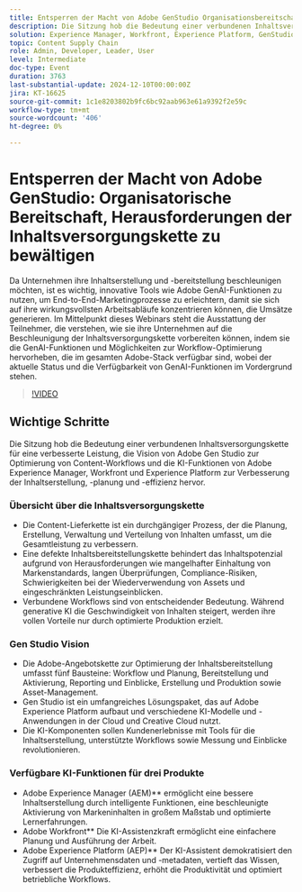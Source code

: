 ```yaml
---
title: Entsperren der Macht von Adobe GenStudio Organisationsbereitschaft zur Bewältigung von Herausforderungen in der Inhaltsversorgungskette
description: Die Sitzung hob die Bedeutung einer verbundenen Inhaltsversorgungskette für eine verbesserte Leistung, die Vision von Adobe Gen Studio zur Optimierung von Content-Workflows und die KI-Funktionen von Adobe Experience Manager, Workfront und Experience Platform zur Verbesserung der Inhaltserstellung, -planung und -effizienz hervor.
solution: Experience Manager, Workfront, Experience Platform, GenStudio for Performance Marketing
topic: Content Supply Chain
role: Admin, Developer, Leader, User
level: Intermediate
doc-type: Event
duration: 3763
last-substantial-update: 2024-12-10T00:00:00Z
jira: KT-16625
source-git-commit: 1c1e8203802b9fc6bc92aab963e61a9392f2e59c
workflow-type: tm+mt
source-wordcount: '406'
ht-degree: 0%

---
```



# Entsperren der Macht von Adobe GenStudio: Organisatorische Bereitschaft, Herausforderungen der Inhaltsversorgungskette zu bewältigen

Da Unternehmen ihre Inhaltserstellung und -bereitstellung beschleunigen möchten, ist es wichtig, innovative Tools wie Adobe GenAI-Funktionen zu nutzen, um End-to-End-Marketingprozesse zu erleichtern, damit sie sich auf ihre wirkungsvollsten Arbeitsabläufe konzentrieren können, die Umsätze generieren. Im Mittelpunkt dieses Webinars steht die Ausstattung der Teilnehmer, die verstehen, wie sie ihre Unternehmen auf die Beschleunigung der Inhaltsversorgungskette vorbereiten können, indem sie die GenAI-Funktionen und Möglichkeiten zur Workflow-Optimierung hervorheben, die im gesamten Adobe-Stack verfügbar sind, wobei der aktuelle Status und die Verfügbarkeit von GenAI-Funktionen im Vordergrund stehen.

>[!VIDEO](https://video.tv.adobe.com/v/3440932/?learn=on&enablevpops)

## Wichtige Schritte

Die Sitzung hob die Bedeutung einer verbundenen Inhaltsversorgungskette für eine verbesserte Leistung, die Vision von Adobe Gen Studio zur Optimierung von Content-Workflows und die KI-Funktionen von Adobe Experience Manager, Workfront und Experience Platform zur Verbesserung der Inhaltserstellung, -planung und -effizienz hervor.

### Übersicht über die Inhaltsversorgungskette

* Die Content-Lieferkette ist ein durchgängiger Prozess, der die Planung, Erstellung, Verwaltung und Verteilung von Inhalten umfasst, um die Gesamtleistung zu verbessern.
* Eine defekte Inhaltsbereitstellungskette behindert das Inhaltspotenzial aufgrund von Herausforderungen wie mangelhafter Einhaltung von Markenstandards, langen Überprüfungen, Compliance-Risiken, Schwierigkeiten bei der Wiederverwendung von Assets und eingeschränkten Leistungseinblicken.
* Verbundene Workflows sind von entscheidender Bedeutung. Während generative KI die Geschwindigkeit von Inhalten steigert, werden ihre vollen Vorteile nur durch optimierte Produktion erzielt.

### Gen Studio Vision

* Die Adobe-Angebotskette zur Optimierung der Inhaltsbereitstellung umfasst fünf Bausteine: Workflow und Planung, Bereitstellung und Aktivierung, Reporting und Einblicke, Erstellung und Produktion sowie Asset-Management.
* Gen Studio ist ein umfangreiches Lösungspaket, das auf Adobe Experience Platform aufbaut und verschiedene KI-Modelle und -Anwendungen in der Cloud und Creative Cloud nutzt.
* Die KI-Komponenten sollen Kundenerlebnisse mit Tools für die Inhaltserstellung, unterstützte Workflows sowie Messung und Einblicke revolutionieren.

### Verfügbare KI-Funktionen für drei Produkte

* Adobe Experience Manager (AEM)** ermöglicht eine bessere Inhaltserstellung durch intelligente Funktionen, eine beschleunigte Aktivierung von Markeninhalten in großem Maßstab und optimierte Lernerfahrungen.
* Adobe Workfront** Die KI-Assistenzkraft ermöglicht eine einfachere Planung und Ausführung der Arbeit.
* Adobe Experience Platform (AEP)** Der KI-Assistent demokratisiert den Zugriff auf Unternehmensdaten und -metadaten, vertieft das Wissen, verbessert die Produkteffizienz, erhöht die Produktivität und optimiert betriebliche Workflows.


